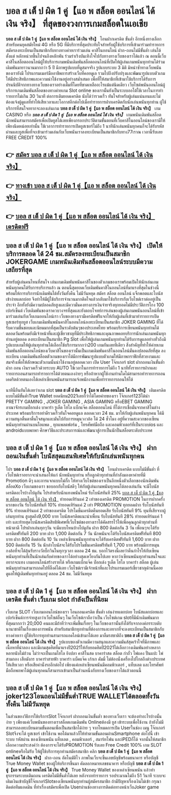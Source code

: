 # บอล ส เต็ ป ผิด 1 คู่【แอ พ สล็อต ออนไลน์ ได้ เงิน จริง】  ที่สุดของวงการเกมสล็อตในเอเชีย

**บอล ส เต็ ป ผิด 1 คู่【แอ พ สล็อต ออนไลน์ ได้ เงิน จริง】** โอนฝากเครดิต ขั้นต่ำ  อีกหนึ่งทางเลือกสำหรับคนยุคสมัยใหม่ 4G หรือ 5G ที่มีบริการที่สุดประทับใจสำหรับผู้ใช้บริการที่เข้ามาร่วมทำรายการสมัครลงทะเบียนเป็นสมาชิกกับทางทางค่ายเราร่วมเล่น คาสิโนออนไลน์ ฝาก-ถอนไม่มีขั้นต่ำ เล่นได้ตั้งแต่ หลักหน่วยขึ้นไปจนถึงหลักพัน ร่วมร่าเริงบันเทิงใจไปกับทางทางเว็บของเราได้แล้ว ณ ตอนนี้เว็บคาสิโนสล็อตออนไลน์ผู้ให้บริการเกมพนันเดิมพันสล็อตออนไลน์ที่เปิดให้ผู้เล่นเกมพนันทุกท่านได้ร่วมเดิมพันมายาวนานมากกว่า 5 ปี มีภาพรูปแบบที่ดูสมจจริง รูปแบบระบบ 3 มิติ
มิหนำซ้ำทางเว็บพนันของเรายังมี โปรแกรมเมอร์มืออาชีพการสร้างเว็บที่คอยดูเล  รวมไปถึงปรับปรุงและพัฒนารูปแบบตัวเกมให้มีประสิทธิภาพและความน่าใช้งานอยู่อย่างสม่ำเสมอ เพื่อที่ให้สมาชิกที่เข้ามาใช้บริการได้รับการปรนนิบัติจากทางทางเว็บของเราอย่างเต็มที่โดยที่ขาดเหลืออะไรแม้แต่นิดเดียว เว็บไซต์พนันออนไลน์ผู้บริการเกมเดิมพันสล็อตของทางค่ายเกม Slot online ของเรานั้นยังเป็นระบบออโต้ใช้เวลาในการทำรายการไม่เกิน 30 วินาที ต่อการเติมยอดเครดิต นับได้ว่ารวดเร็ว ทันใจสำหรับผู้เล่นแน่นอนและไม่ต้องแจ้งผู้ดูแลที่ทำให้เสียเวลาและโอกาสอีกต่อไปเมื่อทำรายการฝากเครดิตกับนักเล่นพนันทุกท่าน
ผู้ใช้บริการที่สนใจอยากจะลองเล่นเกม **บอล ส เต็ ป ผิด 1 คู่【แอ พ สล็อต ออนไลน์ ได้ เงิน จริง】** เกม CASINO  หรือ ***บอล ส เต็ ป ผิด 1 คู่【แอ พ สล็อต ออนไลน์ ได้ เงิน จริง】*** เกมพนันเดิมพันสล็อตนักพนันสามารถสมัครเพื่อเปิดยูสได้เลยเพียงกรอกประวัติตามขั้นตอนที่เว็บคาสิโนออนไลน์ของเรามีให้เพียงนิดหน่อยเท่านั้น ใช้เวลาการทำรายการเปิดยูสเซอร์ไม่ถึง 1 นาทีนักเล่นพนันทุกคนก็จะได้รับรหัสผ่านและยูสเพื่อที่จะเข้ามาร่วมเล่นกับเว็บพนันเราลงทะเบียนเป็นสมาชิกกับทาง77เราณ เวลานี้รับเลย FREE CREDIT 100%

## 👉 [สมัคร บอล ส เต็ ป ผิด 1 คู่【แอ พ สล็อต ออนไลน์ ได้ เงิน จริง】](https://archa888.com/)
## 👉 [ทางเข้า บอล ส เต็ ป ผิด 1 คู่【แอ พ สล็อต ออนไลน์ ได้ เงิน จริง】](https://archa888.com/)
## 👉 [บอล ส เต็ ป ผิด 1 คู่【แอ พ สล็อต ออนไลน์ ได้ เงิน จริง】 เครดิตฟรี](https://archa888.com/)

## บอล ส เต็ ป ผิด 1 คู่【แอ พ สล็อต ออนไลน์ ได้ เงิน จริง】 เปิดให้บริการตลอด ได้ 24 ชม.สมัครลงทะเบียนเป็นสมาชิก JOKERGAME เกมพนันเดิมพันสล็อตออนไลน์ระบบมีความเสถียรที่สุด 

สำหรับผู้เล่นคนไหนที่สนใจ เล่นเกมเดิมพันพนันคาสิโนของตัวเกมของเราพร้อมเปิดให้นักเล่นเกมพนันทุกคนได้รับการบริการแล้ว ณ ตอนนี้สุดยอดเว็บเดิมพันคาสิโนออนไลน์ที่มาแรงที่สุดในช่วงนี้ พร้อมให้การบริการนักเดิมพันได้ทั้งวันทั้งคืน ไม่มีวันหยุด สมัคร สล็อต ออนไลน์ แจ็กพอตและโบนัสเข้าง่ายแตกบ่อย จึงทำให้มีผู้ใช้บริการจำนวนมากติดใจแล้วกลับมาใช้บริการกับเว็บไซต์เราต่ออยู่เป็นประจำ อีกทั้งยังมีความปลอดภัยสูงและมีความั่นคงทางการเงินจ่ายจริงทุกยอดไม่มีประวัติการโกง 100 เปอร์เซ็นต์ เว็บเดิมพันของเราควบวงจรที่สุดและยังตอบโจทย์การเล่นของผู้เล่นเกมพนันออนไลน์ที่เข้ามาร่วมเล่นกับเว็บเกมออนไลน์เรา
เว็บของทางเรามีเครดิตฟรีแจกให้กับผู้เล่นที่เข้ามาทำรายการเปิดยูสเซอร์ทุกยูส เว็บเกมเดิมพันพนันคาสิโนออนไลน์ลงทะเบียนเป็นสมาชิก JOKER GAMING ที่ได้รับความชื่นชอบและนิยมมากที่สุดเป็นระดับต้นๆของประเทศไทย พร้อมบริการเซียนพนันทุกท่านได้ตลอดวันพร้อมยังมีเจ้าหน้าที่และผู้เชี่ยวชาญที่มีประสิทธิภาพและคุณภาพคอยบริการนักเล่นเกมพนันทุกท่านอยู่ตลอด ลงทะเบียนเป็นสมาชิก  Pg Slot เพื่อให้ผู้เล่นเกมพนันทุกท่านได้รับการดูแลอย่างทั่วถึงมีรูปแบบเกมให้ผู้เล่นทุกท่านได้เลือกใช้บริการมากกว่า200 เกมกันเลยทีเดียว
สิ่งสำคัญที่ทำให้ค่ายเกมเดิมพันสล็อตออนไลน์ของเว็บคาสิโนของเรานั้นเป็นเกมเดิมพันคาสิโนออนไลน์มั่นคงปลอดภัยที่สุด ลงทะเบียน  เกมเดิมพันสล็อตตัวเกมของเราได้มีการพัฒนารูปแบบตัวเกมให้มีภาพกราฟิกที่สวยงามและสมจริงเพื่อให้ลักษณะตัวเกมนั้นน่าใช้งานอยู่ตลอดเวลา เปิด User โจ๊กเกอร์ slot ฝากถอนเงินขั้นต่ำ ฝาก ถอน เงินรวดเร็วด้วยระบบ AUTO ใช้เวลาในการทำรายการไม่ถึง 1 นาทีทั้งรายการฝากและรายการถอนสามารถทำรายการได้ด้วยตนเองง่ายๆ หรือถ้าหากผู้ใช้งานท่านใดไม่สามารถทำรายการถอนเคดริตด้วยตนเองได้เหล่าเซียนพนันสามารถแจ้งพนักงานเพื่อทำรายการถอนให้ได้

นาทีนี้ยืนยันได้เลยว่าเกม slot  **บอล ส เต็ ป ผิด 1 คู่【แอ พ สล็อต ออนไลน์ ได้ เงิน จริง】** เติมเครดิต แบบไม่มีขั้นต่ำTrue Wallet ยอดนิยม2021เลยก็ว่าได้โดยค่ายของเรา โจ๊กเกอร์123ได้นำ PRETTY GAMING , JOKER GAMING , ASIA GAMING หรือEBET GAMING อาณาจักรเกมป๊อกเด้ง บาคาร่า รูเล็ต ไฮโล แบ็กแจ๊ค สล็อตออนไลน์ ที่ได้การเชื่อมั่นจากคาสิโนต่างประเทศ พร้อมบริการอย่าดีรวดเร็วทันใจคอยดูแล ตลอดเวลา 24 ชม. มาให้กับผู้เล่นพนันทุกคน ได้มีความสนุกตื่นตาตื่นใจสนุกและมันไปกับการหมุนวงวล้อ ได้ 24 ชั่วโมง อยู่ที่ความสะดวกของเซียนพนันทุกท่านผ่านบนไอแพด , ทุกแพลตฟอร์ม , โทรศัพท์มือถือ และคอมพิวเตอร์ที่เป็นระบบios และ androidแบบพกพา ศึกษาวิธีและประสบการณ์และพัฒนาสู่การเป็นนักปั่นสล็อตระดับประเทศ

## บอล ส เต็ ป ผิด 1 คู่【แอ พ สล็อต ออนไลน์ ได้ เงิน จริง】 ฝากถอนเงินขั้นต่ำ โบนัสสุดแสนพิเศษให้กับนักเล่นพนันทุกคน

โปร **บอล ส เต็ ป ผิด 1 คู่【แอ พ สล็อต ออนไลน์ ได้ เงิน จริง】** โอนฝากเครดิต แบบไม่มีขั้นต่ำ ที่เว็บไซต์เราอยากจะนำเสนอให้แก่  นักพนันทุกท่าน หรือลูกค้าทุกท่านที่กำลังมองหาค่ายที่มี  Promotion ดีๆ และการแจกแบบไม่กั๊ก ให้ทางเว็บไซต์ของเราเป็นอีกหนึ่งตัวเลือกของนักเดิมพัน สล็อตXo เว็บเกมของเรา ขอบอกกับโบนัสดีๆ ให้กับผู้เล่นเกมพนันทุกคนได้ลองเล่นกัน จะมีโบนัสเครดิตอะไรบ้างไปดูกัน
โปรสำหรับนักแทงพนันใหม่ รับโบนัสทันที 25% [บอล ส เต็ ป ผิด 1 คู่【แอ พ สล็อต ออนไลน์ ได้ เงิน จริง】](https://archa888.com/) ทำยอดเทิร์นแค่ 2 เท่าของเครดิต
 PROMOTION ในการฝากครั้งแรกของวัน รับโบนัสทันที 10% ทำยอดเทิร์นแค่ 2 เท่า
 PROMOTION ทุกยอดฝาก รับโบนัสทันที 9% ทำยอดเทิร์นแค่ 2 เท่าของเครดิต
โปรโมชั่นเครดิตคืนยอดเสีย รับโบนัสทันที 9% ทุนที่เสียจากผู้เล่นทุกท่าน สูงสุดถึง9,000 บาท
โบนัสเครดิตแนะนำเพื่อน รับโบนัสทันที 28% ทำยอดเทิร์นแค่ 1 เท่า
และท้ายสุดโบนัสเครดิตสิทธิพิเศษที่เว็บไซต์ของทางเราได้คัดสรรไว้ให้เพื่อคุณลูกค้าทุกท่านที่หน้าตาดี โปรฝากเล่นทุกๆวัน จะมีแบบไหนบ้างไปดูกัน
ฝาก 800 ติดต่อกัน 3 วัน เพื่อนๆจะได้รับเครดิตฟรีทันที 200 บาท
ฝาก 1,000 ติดต่อกัน 7 วัน นักพนันจะได้รับโบนัสเครดิตฟรีทันที 800 บาท
ฝาก 800 ติดต่อกัน 10 วัน เหล่าเซียนพนันทุกท่านจะได้รับเครดิตฟรีทันที 1,600 บาท
ฝาก 500 ติดต่อกัน 15 วัน นักล่าโบนัสจะได้รับโปรโมชั่นเครดิตฟรีทันที 1,700 บาท
พร้อมมีการหมุนกงล้อที่จะได้ลุ้นรับรางวัลบิ๊กวินในทุกๆเวลา ตลอด 24 ชม. บอกไว้ตรงนี้เลยว่าคืนกำไรให้กับเซียนพนันทุกท่านที่เป็นนักเล่นกับค่ายของเราได้อย่างสุดเหวี่ยงกันไปเลย หากว่าเซียนพนันทุกท่านสนใจและอยากจะแทง เกมออนไลน์สร้างรายได้ หรือเกมแบ็กแจ๊ค ป๊อกเด้ง รูเล็ต ไฮโล บาคาร่า สล็อต ผู้เล่นพนันทุกท่านสามารถกดไปที่ลิ้งค์ได้เลย เว็บไซต์เรามีเจ้าหน้าที่และโปรแกรมเมอร์เชี่ยวชาญด้านนี้คอยดูแลให้ผู้เดิมพันทุกท่านอยู่ ตลอด 24 ชม. ไม่มีวันหยุด

## บอล ส เต็ ป ผิด 1 คู่【แอ พ สล็อต ออนไลน์ ได้ เงิน จริง】 ฝากเครดิต ขั้นต่ำ  เว็บเกม slot กำลังเป็นที่นิยม

เว็บเกม SLOT เว็บเกมออนไลน์ของเรา โอนถอนเครดิต ขั้นต่ำ เล่นง่ายแตกบ่อย โบนัสแตกบ่อยและเปอร์เซ็นต์การจ่ายสูงกว่าเว็บไซต์อื่นๆ ในเว็บไซต์เราถือว่าเป็น เว็บไซต์เกม slotที่มีนักเดิมพันมากที่สุดมากกว่า 20,000 คนและมีถ้าทีว่าจะเพิ่มขึ้นเรื่อยๆ ในเว็บของเรานั้นยังได้รับจากองค์กรระบดับนานาชาติในเรื่องของการพนัน สำหรับสมาชิกทุกท่านที่ต้องการและอยากที่จะลงทะเบียนเป็นสมาชิกกับทางค่ายเรา ผู้ใช้บริการทุกท่านสามารถแอดไลน์เข้ามาได้เลย
	มาลิ้มรสชาติถึง **บอล ส เต็ ป ผิด 1 คู่【แอ พ สล็อต ออนไลน์ ได้ เงิน จริง】** รูปแบบของตัวเกมมีความสนุกและความมันส์สุดเร้าใจที่มีภาพและเนื้อหาที่น่าลอง และมีเกมสุดฮิตที่มาแรงปี2021ให้กับยอดฮิตปี2021ได้เลือกวางเดิมพันอย่างหลากหลายนับไม่ถ้วน  ไม่ว่าจะเป็นเกมไฮโล ยิงปลา คาสิโนสด บาคาร่าสด สล็อต กำถั่ว ไพ่แคง ปั่นแปะ ไพ่สามกอง เสือมังกร บาคาร่าสายฟ้า บาคาร่า แบ็คแจ๊ค เก้าเก ดัมมี่ ไม่ต้องนั่งเครื่องไปไกลถึงต่างประเทศให้เสียเวลา หรือเสียค่านั่งรถอีกต่อไป เพียงแค่เหล่าเซียนพนันมีคอมพิวเตอร์ , แท็บเลต และโทรศัพท์มือถือพกพาได้ผู้เล่นทุกคนก็สามารถเข้ามาเป็นส่วนหนึ่งกับทางเว็บของเราได้แล้วตอนนี้

## บอล ส เต็ ป ผิด 1 คู่【แอ พ สล็อต ออนไลน์ ได้ เงิน จริง】 joker123โอนถอนไม่มีขั้นต่ำTRUE WALLETได้ตลอดทั้งวัน ทั้งคืน ไม่มีวันหยุด

ในส่วนของวิธีการใช้บริการSlot โจ๊กเกอร์ ฝากถอนเงินขั้นต่ำ ของทางเว็บเรา จะต้องทำอะไรบ้างนั้น ง่าย ๆ เพียงแค่เว็บพนันของทางเราสล็อตเกมเดิมพัน Onlineต้องมี ยูส เข้าระบบเพื่อใช้งาน ถ้ายังไม่มีสามารถลงทะเบียนตามขั้นตอนเพื่อเป็นสมาชิกได้ง่าย ๆ จากโหมดการเปิด Userในช่อง เมนู โจ๊กเกอร์ Slotจึงจะได้ ยูสเซอร์ เข้าใช้งาน พอได้มาแล้วก็ให้ทำตามขั้นตอนผ่านSmartphone ต่อไปนี้
เข้าระบบ รหัสผ่าน  ของเซียนพนัน แท็บเลต , คอมพิวเตอร์ , สมาร์ทโฟน และiPEDก็ได้
จากนั้นให้สมาชิกเลือกความประสงค์ว่า ต้องการจะได้รับPROMOTION รับเลย Free Credit 100% เกม SLOT onlineหรือไม่รับ
ให้ผู้ใช้บริการทุกท่านสมัครสมาชิก คลิก **บอล ส เต็ ป ผิด 1 คู่【แอ พ สล็อต ออนไลน์ ได้ เงิน จริง】** ฝาก-ถอน อัตโนมัติไว ภาพในเว็บจะขึ้นเลขบัญชีพร้อมธนาคาร หรือบัญชี True Money Wallet ของผู้ให้บริการขึ้นมา
คัดลอกหมายเลขธนาคาร หรือบัญชี **บอล ส เต็ ป ผิด 1 คู่【แอ พ สล็อต ออนไลน์ ได้ เงิน จริง】** True Money Wallet ของเหล่าเซียนพนัน แล้วทำธุรกรรมระบบเติมถอน เครดิตไม่มีขั้นต่ำได้เลย
หลังจากทำรายการ รอประมาณไม่ถึง 51 วินาที ระบบจะเติมเงินเข้าบัญชีโจ๊กเกอร์Slotของเซียนพนันทุกท่านผู้สมัครสมาชิก
ถ้ามีปัญหาเรื่องเงินไม่เข้า กรุณาติดต่อทีมแอดมิน ที่ทำเรื่องสมัครเพื่อเปิด Userผ่านช่องทางการติดต่อทางหน้าเว็บJoker game


